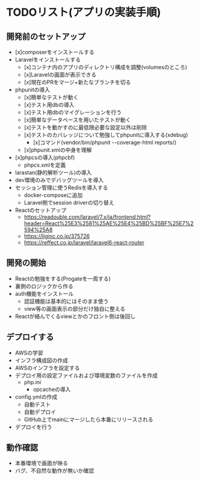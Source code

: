 # TODOリスト(アプリの実装手順)

## 開発前のセットアップ
- [x]composerをインストールする
- Laravelをインストールする
    - [x]コンテナ内のアプリのディレクトリ構成を調整(volumesのところ)
    - [x]Laravelの画面が表示できる
    - [x]現在のPRをマージ+新たなブランチを切る
- phpunitの導入
    - [x]簡単なテストが動く
    - [x]テスト用dbの導入
    - [x]テスト用dbのマイグレーションを行う
    - [x]簡単なデータベースを用いたテストが動く
    - [x]テストを動かすのに最低限必要な設定以外は削除
    - [x]テストのカバレッジについて勉強してphpunitに導入する(xdebug)
        - [x]コマンド(vendor/bin/phpunit --coverage-html reports/)
    - [x]phpunit.xmlの中身を理解
- [x]phpcsの導入(phpcbf)
    - phpcs.xmlを定義
- larastan(静的解析ツール)の導入
- dev環境のみでデバッグツールを導入
- セッション管理に使うRedisを導入する
    - docker-composeに追加
    - Laravel側でsession driverの切り替え
- Reactのセットアップ
    - https://readouble.com/laravel/7.x/ja/frontend.html?header=React%25E3%2581%25AE%25E4%25BD%25BF%25E7%2594%25A8
    - https://liginc.co.jp/375726
    - https://reffect.co.jp/laravel/laravel6-react-router

## 開発の開始
- Reactの勉強をする(Progateを一周する)
- 裏側のロジックから作る
- auth機能をインストール
    - 認証機能は基本的にはそのまま使う
    - view等の画面表示の部分だけ独自に整える
- Reactが絡んでくるviewとかのフロント側は後回し

## デプロイする
- AWSの学習
- インフラ構成図の作成
- AWSのインフラを設定する
- デプロイ用の設定ファイルおよび環境変数のファイルを作成
    - php.ini
        - opcacheの導入
- config.ymlの作成
    - 自動テスト
    - 自動デプロイ
    - GitHub上でmainにマージしたら本番にリリースされる
- デプロイを行う

## 動作確認
- 本番環境で画面が映る
- バグ、不自然な動作が無いか確認
